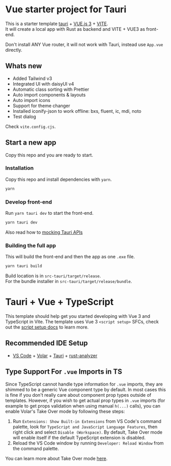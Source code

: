 # Vue starter project for Tauri

This is a starter template [tauri](https://tauri.app/) + [VUE.js 3](https://vuejs.org/) + [VITE](https://vitejs.dev/).  
It will create a local app with Rust as backend and VITE + VUE3 as front-end.

Don't install ANY Vue router, it will not work with Tauri, instead use `App.vue` directly.

## Whats new

- Added Tailwind v3
- Integrated UI with daisyUI v4
- Automatic class sorting with Prettier
- Auto import components & layouts
- Auto import icons
- Support for theme changer
- Installed iconify-json to work offline: bxs, fluent, ic, mdi, noto
- Test dialog

Check `vite.config.cjs`.

## Start a new app

Copy this repo and you are ready to start.

### Installation

Copy this repo and install dependencies with `yarn`.

```cmd
yarn
```

### Develop front-end

Run `yarn tauri dev` to start the front-end.

```cmd
yarn tauri dev
```

Also read how to [mocking Tauri APIs](https://tauri.app/v1/guides/testing/mocking)

### Building the full app

This will build the front-end and then the app as one `.exe` file.

```cmd
yarn tauri build
```

Build location is in `src-tauri/target/release`.  
For the bundle installer in `src-tauri/target/release/bundle`.

# Tauri + Vue + TypeScript

This template should help get you started developing with Vue 3 and TypeScript in Vite. The template uses Vue 3 `<script setup>` SFCs, check out the [script setup docs](https://v3.vuejs.org/api/sfc-script-setup.html#sfc-script-setup) to learn more.

## Recommended IDE Setup

- [VS Code](https://code.visualstudio.com/) + [Volar](https://marketplace.visualstudio.com/items?itemName=Vue.volar) + [Tauri](https://marketplace.visualstudio.com/items?itemName=tauri-apps.tauri-vscode) + [rust-analyzer](https://marketplace.visualstudio.com/items?itemName=rust-lang.rust-analyzer)

## Type Support For `.vue` Imports in TS

Since TypeScript cannot handle type information for `.vue` imports, they are shimmed to be a generic Vue component type by default. In most cases this is fine if you don't really care about component prop types outside of templates. However, if you wish to get actual prop types in `.vue` imports (for example to get props validation when using manual `h(...)` calls), you can enable Volar's Take Over mode by following these steps:

1. Run `Extensions: Show Built-in Extensions` from VS Code's command palette, look for `TypeScript and JavaScript Language Features`, then right click and select `Disable (Workspace)`. By default, Take Over mode will enable itself if the default TypeScript extension is disabled.
2. Reload the VS Code window by running `Developer: Reload Window` from the command palette.

You can learn more about Take Over mode [here](https://github.com/johnsoncodehk/volar/discussions/471).
